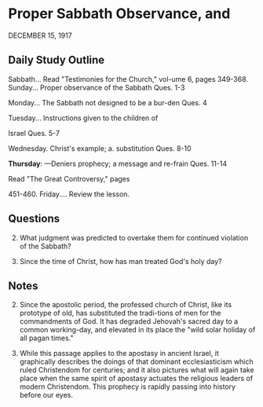 # Proper Sabbath Observance, and
DECEMBER 15, 1917

## Daily Study Outline

Sabbath... Read "Testimonies for the Church," vol-ume 6, pages 349-368. Sunday... Proper observance of the Sabbath Ques. 1-3

Monday... The Sabbath not designed to be a bur-den Ques. 4

Tuesday... Instructions given to the children of

Israel Ques. 5-7

Wednesday. Christ's example; a. substitution Ques. 8-10

**Thursday**: —Deniers prophecy; a message and re-frain Ques. 11-14

Read "The Great Controversy," pages

451-460. Friday.... Review the lesson.

## Questions

2. What judgment was predicted to overtake them for continued violation of the Sabbath? 

9. Since the time of Christ, how has man treated God's holy day? 

## Notes

2. Since the apostolic period, the professed church of Christ, like its prototype of old, has substituted the tradi-tions of men for the commandments of God. It has degraded Jehovah's sacred day to a common working-day, and elevated in its place the "wild solar holiday of all pagan times."

3. While this passage applies to the apostasy in ancient Israel, it graphically describes the doings of that dominant ecclesiasticism which ruled Christendom for centuries; and it also pictures what will again take place when the same spirit of apostasy actuates the religious leaders of modern Christendom. This prophecy is rapidly passing into history before our eyes.
